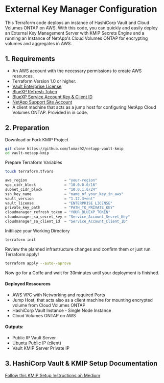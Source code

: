
# External Key Manager Configuration

This Terraform code deploys an instance of HashiCorp Vault and Cloud Volumes ONTAP on AWS. With this code, you can quickly and easily deploy an External Key Management Server with KMIP Secrets Engine and a running an Instance of NetApp's Cloud Volumes ONTAP for encrypting volumes and aggregates in AWS. 


## 1. Requirements
- An AWS account with the necessary permissions to create AWS resources.
- Terraform Version 1.0 or higher.
- [Vault Enterprise License](https://www.hashicorp.com/products/vault/pricing)
- [BlueXP Refresh Token](https://services.cloud.netapp.com/refresh-token)
- [BlueXP Service Account Key & Client ID](https://console.bluexp.netapp.com/credentials/user-credentials#accountManagement)
- [NetApp Support Site Account](https://docs.netapp.com/us-en/cloud-manager-setup-admin/task-adding-nss-accounts.html)
- A client machine that acts as a jump host for configuring NetApp Cloud Volumes ONTAP. Provided in in code. 


## 2. Preparation

Download or Fork KMIP Project

```bash
git clone https://github.com/lomar92/netapp-vault-kmip
cd vault-netapp-kmip
```

Prepare Terraform Variables 
```bash
touch terraform.tfvars
```

```javascript
aws_region                 = "your-region"
vpc_cidr_block             = "10.0.0.0/16"
subnet_cidr_block          = "10.0.1.0/24"
ssh_key_name               = "name_of_your_key_in_aws"
vault_version              = "1.12.3+ent"
vault_license              = "ENTERPRISE_LICENSE"
private_key_path           = "PATH_TO_PRIVATE_KEY"
cloudmanager_refresh_token = "YOUR_BLUEXP_TOKEN"
cloudmanager_sa_secret_key = "Service_Account_Secret_Key"
cloudmanager_sa_client_id  = "Service_Account_Client_ID"
```

Initiliaze your Working Directory 
```bash
terraform init 
```

Review the planned infrastructure changes and confirm them or just run Terraform apply!

```bash
terraform apply --auto--aprove
```
Now go for a Coffe and wait for 30minutes until your deployment is finished.

#### Deployed Ressources 
- AWS VPC with Networking and required Ports
- Jump Host, that acts also as a client machine for mounting encrypted volume from Cloud Volumes ONTAP
- HashiCorp Vault Instance - Single Node Instance
- Cloud Volumes ONTAP on AWS 

#### Outputs: 
- Public IP Vault Server
- Ubuntu Public IP (client)
- Vault KMIP Server Private IP

## 3. HashiCorp Vault & KMIP Setup Documentation

[Follow this KMIP Setup Instructions on Medium](LINK_TO_MY_BLOG)